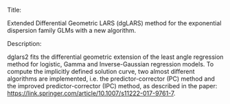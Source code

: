 
Title: 

Extended Differential Geometric LARS (dgLARS) method for the exponential dispersion family GLMs with a new algorithm.

Description: 

dglars2 fits the differential geometric extension of the least angle regression method for logistic, Gamma and Inverse-Gaussian regression models. To compute the implicitly defined solution curve, two almost different algorithms are implemented, i.e. the predictor-corrector (PC) method and the improved predictor-corrector (IPC) method, as described in the paper: https://link.springer.com/article/10.1007/s11222-017-9761-7.
